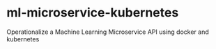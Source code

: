 # ml-microservice-kubernetes
Operationalize a Machine Learning Microservice API using docker and kubernetes
